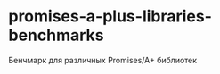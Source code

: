 promises-a-plus-libraries-benchmarks
====================================

Бенчмарк для различных Promises/A+ библиотек
